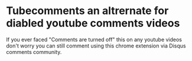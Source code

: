 # Tubecomments an altrernate for diabled youtube comments videos 

If you ever faced "Comments are turned off" this on any youtube videos don't worry you can still 
comment using this chrome extension via Disqus comments community.
